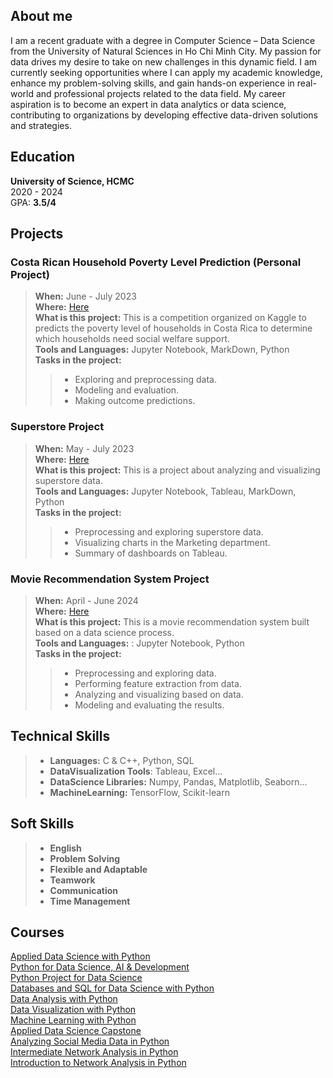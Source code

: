 ## About me
I am a recent graduate with a degree in Computer Science – Data Science from the University of Natural Sciences in Ho Chi Minh City. My passion for data drives my desire to take on new challenges in this dynamic field. I am currently seeking opportunities where I can apply my academic knowledge, enhance my problem-solving skills, and gain hands-on experience in real-world and professional projects related to the data field.
My career aspiration is to become an expert in data analytics or data science, contributing to organizations by developing effective data-driven solutions and strategies.

## Education
**University of Science, HCMC** \
2020 - 2024\
GPA: **3.5/4**

## Projects
### Costa Rican Household Poverty Level Prediction (Personal Project)
> **When:** June - July 2023\
> **Where:** [Here](https://www.kaggle.com/code/ngocnguyen2912/costarica-seminar13)\
> **What is this project:** This is a competition organized on Kaggle to predicts the poverty level of households in Costa Rica to determine which households need social welfare support.\
> **Tools and Languages:** Jupyter Notebook, MarkDown, Python\
> **Tasks in the project:**
> > - Exploring and preprocessing data.
> > - Modeling and evaluation.
> > - Making outcome predictions.

### Superstore Project
> **When:** May - July 2023\
> **Where:** [Here](https://github.com/NgocNguyen2912/DVFP_clone)\
> **What is this project:** This is a project about analyzing and visualizing superstore data.\
> **Tools and Languages:**  Jupyter Notebook, Tableau, MarkDown, Python\
> **Tasks in the project:**
> > - Preprocessing and exploring superstore data.
> > - Visualizing charts in the Marketing department.
> > - Summary of dashboards on Tableau.

### Movie Recommendation System Project
> **When:** April - June 2024\
> **Where:** [Here](https://github.com/nguyenthichaungoc/Recommender_System_Project) \
> **What is this project:** This is a movie recommendation system built based on a data science process.\
> **Tools and Languages:** : Jupyter Notebook, Python\
> **Tasks in the project:**
> > - Preprocessing and exploring data.
> > - Performing feature extraction from data.
> > - Analyzing and visualizing based on data.
> > - Modeling and evaluating the results.

## Technical Skills
> * **Languages:** C & C++, Python, SQL
> * **DataVisualization Tools**: Tableau, Excel...
> * **DataScience Libraries:** Numpy, Pandas, Matplotlib, Seaborn...
> * **MachineLearning:** TensorFlow, Scikit-learn

## Soft Skills
> * **English**
> * **Problem Solving**
> * **Flexible and Adaptable**
> * **Teamwork**
> * **Communication**
> * **Time Management**

## Courses
[Applied Data Science with Python](https://www.coursera.org/account/accomplishments/specialization/RU76F8Y4JTAQ)\
[Python for Data Science, AI & Development](https://www.coursera.org/account/accomplishments/verify/6HCR8HGLYSM4)\
[Python Project for Data Science](https://www.coursera.org/account/accomplishments/verify/NGJ8BWL7NYCT)\
[Databases and SQL for Data Science with Python](https://www.coursera.org/account/accomplishments/verify/4959ZVXKYJ3X)\
[Data Analysis with Python](https://www.coursera.org/account/accomplishments/verify/48FTLZ4YXLQY)\
[Data Visualization with Python](https://www.coursera.org/account/accomplishments/verify/TR6EZ4BR92NQ)\
[Machine Learning with Python](https://www.coursera.org/account/accomplishments/verify/8BT9SAAY3PXQ)\
[Applied Data Science Capstone](https://www.coursera.org/account/accomplishments/verify/MUCR6CT2SC3L)\
[Analyzing Social Media Data in Python](https://www.datacamp.com/completed/statement-of-accomplishment/course/d2e06af24b6331b3251054ed4e994d4d9503fafb)\
[Intermediate Network Analysis in Python](https://www.datacamp.com/completed/statement-of-accomplishment/course/beeb7540289b515590b5fa7e1e337dd4ad2bed29)\
[Introduction to Network Analysis in Python](https://app.datacamp.com/learn/courses/introduction-to-network-analysis-in-python)
